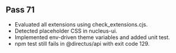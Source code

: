 ## Pass 71
- Evaluated all extensions using check_extensions.cjs.
- Detected placeholder CSS in nucleus-ui.
- Implemented env-driven theme variables and added unit test.
- npm test still fails in @directus/api with exit code 129.
